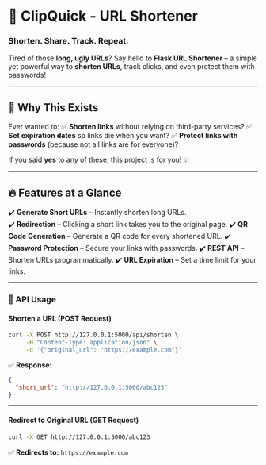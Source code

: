 # 🚀 ClipQuick - URL Shortener 

### **Shorten. Share. Track. Repeat.**  

Tired of those **long, ugly URLs**? Say hello to **Flask URL Shortener** – a simple yet powerful way to **shorten URLs**, track clicks, and even protect them with passwords!

---

## 🎯 **Why This Exists**  
Ever wanted to:
✅ **Shorten links** without relying on third-party services?
✅ **Set expiration dates** so links die when you want?
✅ **Protect links with passwords** (because not all links are for everyone)?

If you said **yes** to any of these, this project is for you! 💡  

---

## 🔥 **Features at a Glance**  

✔️ **Generate Short URLs** – Instantly shorten long URLs.  
✔️ **Redirection** – Clicking a short link takes you to the original page. 
✔️ **QR Code Generation** – Generate a QR code for every shortened URL. 
✔️ **Password Protection** – Secure your links with passwords. 
✔️ **REST API** – Shorten URLs programmatically. 
✔️ **URL Expiration** – Set a time limit for your links. 

---

### 🎯 API Usage
#### Shorten a URL (POST Request)

```bash
curl -X POST http://127.0.0.1:5000/api/shorten \
     -H "Content-Type: application/json" \
     -d '{"original_url": "https://example.com"}'
```

✅ **Response:**
```json
{
  "short_url": "http://127.0.0.1:5000/abc123"
}
```

---

#### Redirect to Original URL (GET Request)

```bash
curl -X GET http://127.0.0.1:5000/abc123
```

✅ **Redirects to:** `https://example.com`
